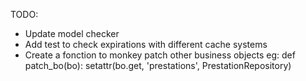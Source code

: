 TODO:

* Update model checker
* Add test to check expirations with different cache systems
* Create a fonction to monkey patch other business objects
    eg: def patch_bo(bo):
            setattr(bo.get, 'prestations', PrestationRepository)